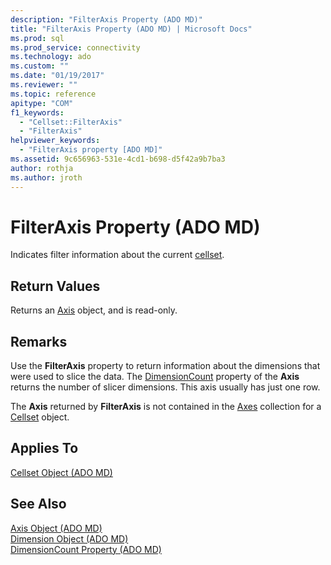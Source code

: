```yaml
---
description: "FilterAxis Property (ADO MD)"
title: "FilterAxis Property (ADO MD) | Microsoft Docs"
ms.prod: sql
ms.prod_service: connectivity
ms.technology: ado
ms.custom: ""
ms.date: "01/19/2017"
ms.reviewer: ""
ms.topic: reference
apitype: "COM"
f1_keywords: 
  - "Cellset::FilterAxis"
  - "FilterAxis"
helpviewer_keywords: 
  - "FilterAxis property [ADO MD]"
ms.assetid: 9c656963-531e-4cd1-b698-d5f42a9b7ba3
author: rothja
ms.author: jroth
---
```

# FilterAxis Property (ADO MD)
Indicates filter information about the current [cellset](./cellset-object-ado-md.md).  
  
## Return Values  
 Returns an [Axis](./axis-object-ado-md.md) object, and is read-only.  
  
## Remarks  
 Use the **FilterAxis** property to return information about the dimensions that were used to slice the data. The [DimensionCount](./dimensioncount-property-ado-md.md) property of the **Axis** returns the number of slicer dimensions. This axis usually has just one row.  
  
 The **Axis** returned by **FilterAxis** is not contained in the [Axes](./axes-collection-ado-md.md) collection for a [Cellset](./cellset-object-ado-md.md) object.  
  
## Applies To  
 [Cellset Object (ADO MD)](./cellset-object-ado-md.md)  
  
## See Also  
 [Axis Object (ADO MD)](./axis-object-ado-md.md)   
 [Dimension Object (ADO MD)](./dimension-object-ado-md.md)   
 [DimensionCount Property (ADO MD)](./dimensioncount-property-ado-md.md)